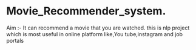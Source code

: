 # Movie_Recommender_system.
Aim :- It can recommend a movie that you are watched.
this is nlp project which is most useful in online platform like,You tube,instagram and job portals
